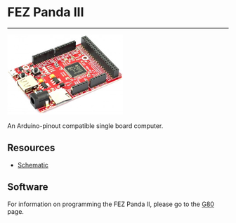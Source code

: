 # FEZ Panda III
---
![FEZ Panda III](images/fez-panda-iii.jpg)

An Arduino-pinout compatible single board computer.

## Resources

* [Schematic](http://files.ghielectronics.com/downloads/Schematics/FEZ/FEZ%20Panda%20III%20Schematic.pdf)


## Software

For information on programming the FEZ Panda II, please go to the [G80](../scm/g80.md) page.
